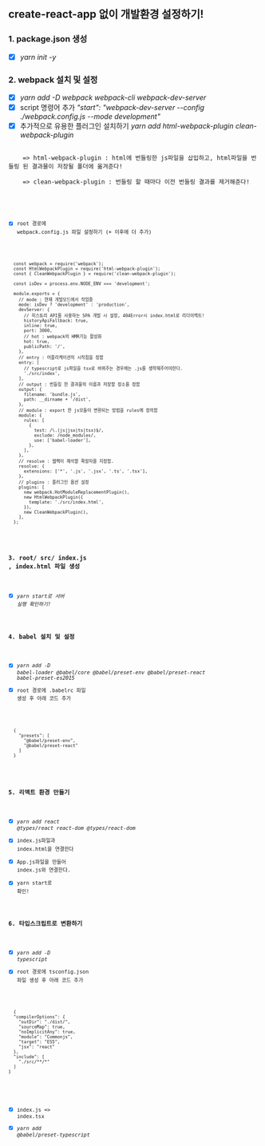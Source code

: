 ## create-react-app 없이 개발환경 설정하기!

### 1. package.json 생성

- [x] _yarn init -y_

### 2. webpack 설치 및 설정

- [x] _yarn add -D webpack webpack-cli webpack-dev-server_
- [x] script 명령어 추가 _"start": "webpack-dev-server --config ./webpack.config.js --mode development"_
- [x] 추가적으로 유용한 플러그인 설치하기 _yarn add html-webpack-plugin clean-webpack-plugin_
<pre>
<code>
    => html-webpack-plugin : html에 번들링한 js파일을 삽입하고, html파일을 번들링 된 결과물이 저장될 폴더에 옮겨준다!

    => clean-webpack-plugin : 번들링 할 때마다 이전 번들링 결과를 제거해준다!
<code>
</pre>

- [x] root 경로에 webpack.config.js 파일 설정하기 (+ 이후에 더 추가)

<pre>
<code>
  const webpack = require('webpack');
  const HtmlWebpackPlugin = require('html-webpack-plugin');
  const { CleanWebpackPlugin } = require('clean-webpack-plugin');

  const isDev = process.env.NODE_ENV === 'development';

  module.exports = {
    // mode : 현재 개발모드에서 작업중
    mode: isDev ? 'development' : 'production',
    devServer: {
      // 히스토리 API를 사용하는 SPA 개발 시 설정, 404Error시 index.html로 리다이렉트!
      historyApiFallback: true,
      inline: true,
      port: 3000,
      // hot : webpack의 HMR기능 활성화
      hot: true,
      publicPath: '/',
    },
    // entry : 어플리케이션의 시작점을 정함
    entry: [
      // typescript로 js파일을 tsx로 바꿔주는 경우에는 .js를 생략해주어야한다.
      './src/index',
    ],
    // output : 번들링 한 결과물의 이름과 저장할 장소를 정함
    output: {
      filename: 'bundle.js',
      path: __dirname + '/dist',
    },
    // module : export 한 js모듈이 변환되는 방법을 rules에 정의함
    module: {
      rules: [
        {
          test: /\.(js|jsx|ts|tsx)$/,
          exclude: /node_modules/,
          use: ['babel-loader'],
        },
      ],
    },
    // resolve : 웹팩이 해석할 확장자를 지정함.
    resolve: {
      extensions: ['*', '.js', '.jsx', '.ts', '.tsx'],
    },
    // plugins : 플러그인 옵션 설정
    plugins: [
      new webpack.HotModuleReplacementPlugin(),
      new HtmlWebpackPlugin({
        template: './src/index.html',
      }),
      new CleanWebpackPlugin(),
    ],
  };
</code>
</pre>

### 3. root/ src/ index.js , index.html 파일 생성

- [x] _yarn start로 서버 실행 확인하기!_

### 4. babel 설치 및 설정

- [x] _yarn add -D babel-loader @babel/core @babel/preset-env @babel/preset-react babel-preset-es2015_
- [x] root 경로에 .babelrc 파일 생성 후 아래 코드 추가
<pre>
<code>
  {
    "presets": [
      "@babel/preset-env",
      "@babel/preset-react"
    ]
  }
</code>
</pre>

### 5. 리액트 환경 만들기

- [x] _yarn add react @types/react react-dom @types/react-dom_
- [x] index.js파일과 index.html을 연결한다
- [x] App.js파일을 만들어 index.js와 연결한다.
- [x] yarn start로 확인!

### 6. 타입스크립트로 변환하기

- [x] _yarn add -D typescript_
- [x] root 경로에 tsconfig.json 파일 생성 후 아래 코드 추가
<pre>
<code>
  {
  "compilerOptions": {
    "outDir": "./dist/",
    "sourceMap": true,
    "noImplicitAny": true,
    "module": "Commonjs",
    "target": "ES5",
    "jsx": "react"
  },
  "include": [
    "./src/**/*"
  ]
}
</code>
</pre>
- [x] index.js => index.tsx
- [x] _yarn add @babel/preset-typescript_
